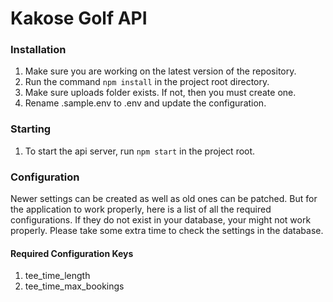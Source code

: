 # Kakose Golf API

### Installation

1. Make sure you are working on the latest version of the repository.
2. Run the command `npm install` in the project root directory.
3. Make sure uploads folder exists. If not, then you must create one.
4. Rename .sample.env to .env and update the configuration.

### Starting

1. To start the api server, run `npm start` in the project root.

### Configuration

Newer settings can be created as well as old ones can be patched. But
for the application to work properly, here is a list of all the required
configurations. If they do not exist in your database, your might not
work properly. Please take some extra time to check the settings in the
database.

#### Required Configuration Keys

1. tee_time_length
2. tee_time_max_bookings

